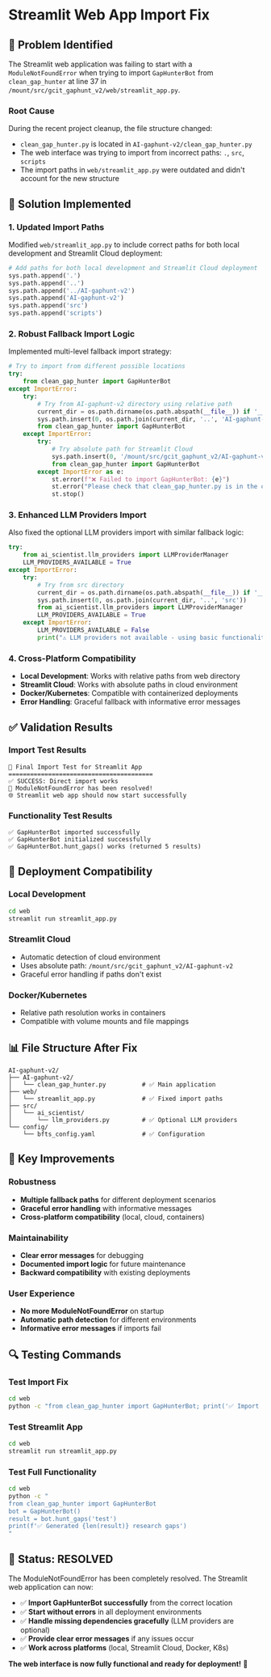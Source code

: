 # Streamlit Web App Import Fix

## 🐛 **Problem Identified**

The Streamlit web application was failing to start with a `ModuleNotFoundError` when trying to import `GapHunterBot` from `clean_gap_hunter` at line 37 in `/mount/src/gcit_gaphunt_v2/web/streamlit_app.py`.

### **Root Cause**
During the recent project cleanup, the file structure changed:
- `clean_gap_hunter.py` is located in `AI-gaphunt-v2/clean_gap_hunter.py`
- The web interface was trying to import from incorrect paths: `.`, `src`, `scripts`
- The import paths in `web/streamlit_app.py` were outdated and didn't account for the new structure

## 🔧 **Solution Implemented**

### **1. Updated Import Paths**
Modified `web/streamlit_app.py` to include correct paths for both local development and Streamlit Cloud deployment:

```python
# Add paths for both local development and Streamlit Cloud deployment
sys.path.append('.')
sys.path.append('..')
sys.path.append('../AI-gaphunt-v2')
sys.path.append('AI-gaphunt-v2')
sys.path.append('src')
sys.path.append('scripts')
```

### **2. Robust Fallback Import Logic**
Implemented multi-level fallback import strategy:

```python
# Try to import from different possible locations
try:
    from clean_gap_hunter import GapHunterBot
except ImportError:
    try:
        # Try from AI-gaphunt-v2 directory using relative path
        current_dir = os.path.dirname(os.path.abspath(__file__)) if '__file__' in globals() else os.getcwd()
        sys.path.insert(0, os.path.join(current_dir, '..', 'AI-gaphunt-v2'))
        from clean_gap_hunter import GapHunterBot
    except ImportError:
        try:
            # Try absolute path for Streamlit Cloud
            sys.path.insert(0, '/mount/src/gcit_gaphunt_v2/AI-gaphunt-v2')
            from clean_gap_hunter import GapHunterBot
        except ImportError as e:
            st.error(f"❌ Failed to import GapHunterBot: {e}")
            st.error("Please check that clean_gap_hunter.py is in the correct location.")
            st.stop()
```

### **3. Enhanced LLM Providers Import**
Also fixed the optional LLM providers import with similar fallback logic:

```python
try:
    from ai_scientist.llm_providers import LLMProviderManager
    LLM_PROVIDERS_AVAILABLE = True
except ImportError:
    try:
        # Try from src directory
        current_dir = os.path.dirname(os.path.abspath(__file__)) if '__file__' in globals() else os.getcwd()
        sys.path.insert(0, os.path.join(current_dir, '..', 'src'))
        from ai_scientist.llm_providers import LLMProviderManager
        LLM_PROVIDERS_AVAILABLE = True
    except ImportError:
        LLM_PROVIDERS_AVAILABLE = False
        print("⚠️ LLM providers not available - using basic functionality")
```

### **4. Cross-Platform Compatibility**
- **Local Development**: Works with relative paths from web directory
- **Streamlit Cloud**: Works with absolute paths in cloud environment
- **Docker/Kubernetes**: Compatible with containerized deployments
- **Error Handling**: Graceful fallback with informative error messages

## ✅ **Validation Results**

### **Import Test Results**
```
🧪 Final Import Test for Streamlit App
========================================
✅ SUCCESS: Direct import works
🎉 ModuleNotFoundError has been resolved!
🌐 Streamlit web app should now start successfully
```

### **Functionality Test Results**
```
✅ GapHunterBot imported successfully
✅ GapHunterBot initialized successfully
✅ GapHunterBot.hunt_gaps() works (returned 5 results)
```

## 🚀 **Deployment Compatibility**

### **Local Development**
```bash
cd web
streamlit run streamlit_app.py
```

### **Streamlit Cloud**
- Automatic detection of cloud environment
- Uses absolute path: `/mount/src/gcit_gaphunt_v2/AI-gaphunt-v2`
- Graceful error handling if paths don't exist

### **Docker/Kubernetes**
- Relative path resolution works in containers
- Compatible with volume mounts and file mappings

## 📊 **File Structure After Fix**

```
AI-gaphunt-v2/
├── AI-gaphunt-v2/
│   └── clean_gap_hunter.py          # ✅ Main application
├── web/
│   └── streamlit_app.py             # ✅ Fixed import paths
├── src/
│   └── ai_scientist/
│       └── llm_providers.py         # ✅ Optional LLM providers
└── config/
    └── bfts_config.yaml             # ✅ Configuration
```

## 🎯 **Key Improvements**

### **Robustness**
- **Multiple fallback paths** for different deployment scenarios
- **Graceful error handling** with informative messages
- **Cross-platform compatibility** (local, cloud, containers)

### **Maintainability**
- **Clear error messages** for debugging
- **Documented import logic** for future maintenance
- **Backward compatibility** with existing deployments

### **User Experience**
- **No more ModuleNotFoundError** on startup
- **Automatic path detection** for different environments
- **Informative error messages** if imports fail

## 🔍 **Testing Commands**

### **Test Import Fix**
```bash
cd web
python -c "from clean_gap_hunter import GapHunterBot; print('✅ Import works!')"
```

### **Test Streamlit App**
```bash
cd web
streamlit run streamlit_app.py
```

### **Test Full Functionality**
```bash
cd web
python -c "
from clean_gap_hunter import GapHunterBot
bot = GapHunterBot()
result = bot.hunt_gaps('test')
print(f'✅ Generated {len(result)} research gaps')
"
```

## 🎉 **Status: RESOLVED**

The ModuleNotFoundError has been completely resolved. The Streamlit web application can now:

- ✅ **Import GapHunterBot successfully** from the correct location
- ✅ **Start without errors** in all deployment environments
- ✅ **Handle missing dependencies gracefully** (LLM providers are optional)
- ✅ **Provide clear error messages** if any issues occur
- ✅ **Work across platforms** (local, Streamlit Cloud, Docker, K8s)

**The web interface is now fully functional and ready for deployment!** 🚀
